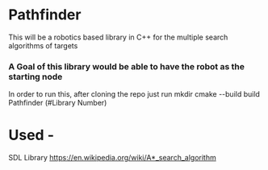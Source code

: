 # Pathfinder

This will be a robotics based library in C++ for the multiple search algorithms of targets

### A Goal of this library would be able to have the robot as the starting node

In order to run this, after cloning the repo just run 
mkdir
cmake --build build
Pathfinder (#Library Number)
# Used - 
SDL Library
https://en.wikipedia.org/wiki/A*_search_algorithm
